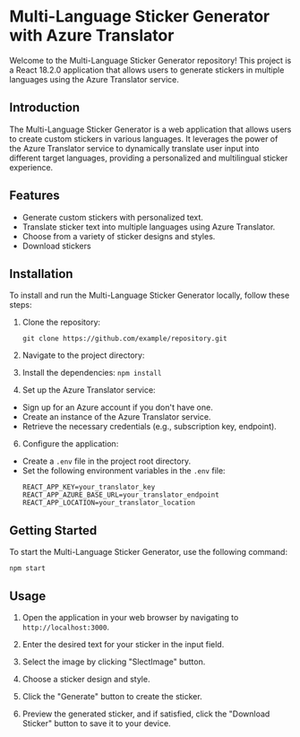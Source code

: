 # Multi-Language Sticker Generator with Azure Translator

Welcome to the Multi-Language Sticker Generator repository! This project is a React 18.2.0 application that allows users to generate stickers in multiple languages using the Azure Translator service.

## Introduction
The Multi-Language Sticker Generator is a web application that allows users to create custom stickers in various languages. It leverages the power of the Azure Translator service to dynamically translate user input into different target languages, providing a personalized and multilingual sticker experience.

## Features
- Generate custom stickers with personalized text.
- Translate sticker text into multiple languages using Azure Translator.
- Choose from a variety of sticker designs and styles.
- Download stickers 

## Installation

To install and run the Multi-Language Sticker Generator locally, follow these steps:

1. Clone the repository:
   ```shell
   git clone https://github.com/example/repository.git

3. Navigate to the project directory:
4. Install the dependencies:
 ```npm install ```

5. Set up the Azure Translator service:
- Sign up for an Azure account if you don't have one.
- Create an instance of the Azure Translator service.
- Retrieve the necessary credentials (e.g., subscription key, endpoint).

6. Configure the application:
- Create a `.env` file in the project root directory.
- Set the following environment variables in the `.env` file:
  ```
  REACT_APP_KEY=your_translator_key
  REACT_APP_AZURE_BASE_URL=your_translator_endpoint
  REACT_APP_LOCATION=your_translator_location
  ```

## Getting Started

To start the Multi-Language Sticker Generator, use the following command:
```shell
npm start
```

## Usage
1. Open the application in your web browser by navigating to `http://localhost:3000`.

2. Enter the desired text for your sticker in the input field.

3. Select the image by clicking "SlectImage" button.

4. Choose a sticker design and style.

5. Click the "Generate" button to create the sticker.

6. Preview the generated sticker, and if satisfied, click the "Download Sticker" button to save it to your device.





